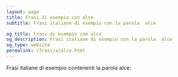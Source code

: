 ```yaml
---
layout: page
title: Frasi di esempio con alce 
subtitle: Frasi italiane di esempio con la parola  alce

og_title: Frasi di esempio con alce 
og_description: Frasi italiane di esempio con la parola  alce
og_type: website
permalink: /frasi/a/alce.html
---
```


Frasi italiane di esempio contenenti la parola alce:


